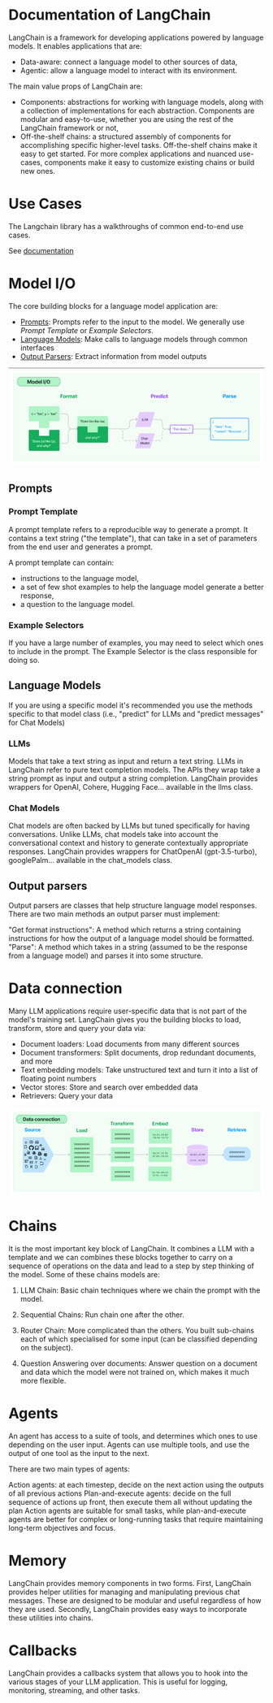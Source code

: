 # Documentation of LangChain
LangChain is a framework for developing applications powered by language models. It enables applications that are:
- Data-aware: connect a language model to other sources of data,
- Agentic: allow a language model to interact with its environment.

The main value props of LangChain are:

- Components: abstractions for working with language models, along with a collection of implementations for each abstraction. Components are modular and easy-to-use, whether you are using the rest of the LangChain framework or not,
- Off-the-shelf chains: a structured assembly of components for accomplishing specific higher-level tasks.
Off-the-shelf chains make it easy to get started. For more complex applications and nuanced use-cases, components make it easy to customize existing chains or build new ones.

# Use Cases
The Langchain library has a walkthroughs of common end-to-end use cases.

See [documentation](https://python.langchain.com/docs/use_cases)

# Model I/O 
The core building blocks for a language model application are:
- [Prompts](#prompts): Prompts refer to the input to the model. We generally use *Prompt Template* or *Example Selectors*.
- [Language Models](#language-models): Make calls to language models through common interfaces
- [Output Parsers](#output-parsers): Extract information from model outputs

![image](Architecture.png)
## Prompts
### Prompt Template
A prompt template refers to a reproducible way to generate a prompt. It contains a text string ("the template"), that can take in a set of parameters from the end user and generates a prompt.

A prompt template can contain:

- instructions to the language model,
- a set of few shot examples to help the language model generate a better response,
- a question to the language model.

### Example Selectors
If you have a large number of examples, you may need to select which ones to include in the prompt. The Example Selector is the class responsible for doing so.


## Language Models
If you are using a specific model it's recommended you use the methods specific to that model class (i.e., "predict" for LLMs and "predict messages" for Chat Models)

### LLMs
Models that take a text string as input and return a text string. LLMs in LangChain refer to pure text completion models. The APIs they wrap take a string prompt as input and output a string completion. LangChain provides wrappers for OpenAI, Cohere, Hugging Face... available in the llms class.


### Chat Models
Chat models are often backed by LLMs but tuned specifically for having conversations. Unlike LLMs, chat models take into account the conversational context and history to generate contextually appropriate responses. LangChain provides wrappers for ChatOpenAI (gpt-3.5-turbo), googlePalm... available in the chat_models class.


## Output parsers
Output parsers are classes that help structure language model responses. There are two main methods an output parser must implement:

"Get format instructions": A method which returns a string containing instructions for how the output of a language model should be formatted.
"Parse": A method which takes in a string (assumed to be the response from a language model) and parses it into some structure.


# Data connection
Many LLM applications require user-specific data that is not part of the model's training set. LangChain gives you the building blocks to load, transform, store and query your data via:

- Document loaders: Load documents from many different sources
- Document transformers: Split documents, drop redundant documents, and more
- Text embedding models: Take unstructured text and turn it into a list of floating point numbers
- Vector stores: Store and search over embedded data
- Retrievers: Query your data

![image](DataConnection.png)

# Chains
It is the most important key block of LangChain. It combines a LLM with a template and we can combines these blocks together to carry on a sequence of operations on the data and lead to a step by step thinking of the model. Some of these chains models are:

1. LLM Chain: Basic chain techniques where we chain the prompt with the model.

2. Sequential Chains: Run chain one after the other.

3. Router Chain: More complicated than the others. You built sub-chains each of which specialised for some input (can be classified depending on the subject).

4. Question Answering over documents: Answer question on a document and data which the model were not trained on, which makes it much more flexible.

# Agents
An agent has access to a suite of tools, and determines which ones to use depending on the user input. Agents can use multiple tools, and use the output of one tool as the input to the next.

There are two main types of agents:

Action agents: at each timestep, decide on the next action using the outputs of all previous actions
Plan-and-execute agents: decide on the full sequence of actions up front, then execute them all without updating the plan
Action agents are suitable for small tasks, while plan-and-execute agents are better for complex or long-running tasks that require maintaining long-term objectives and focus. 

# Memory
LangChain provides memory components in two forms. First, LangChain provides helper utilities for managing and manipulating previous chat messages. These are designed to be modular and useful regardless of how they are used. Secondly, LangChain provides easy ways to incorporate these utilities into chains.

# Callbacks
LangChain provides a callbacks system that allows you to hook into the various stages of your LLM application. This is useful for logging, monitoring, streaming, and other tasks.